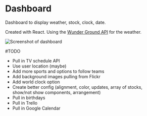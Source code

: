 # Dashboard
Dashboard to display weather, stock, clock, date.

Created with React. Using the [Wunder Ground API](http://api.wunderground.com/) for the weather.

![Screenshot of dashboard](https://raw.github.com/ryanburgess/dashboard/master/screenshot.png)

#TODO
* Pull in TV schedule API
* Use user location (maybe)
* Add more sports and options to follow teams
* Add background images pulling from Flickr
* Add world clock option
* Create better config (alignment, color, updates, array of stocks, show/not show components, arrangement)
* Pull in birthdays
* Pull in Trello
* Pull in Google Calendar

